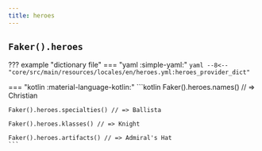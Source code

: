 ```yaml
---
title: heroes
---
```


## `Faker().heroes`

??? example "dictionary file"
    === "yaml :simple-yaml:"
        ```yaml
        --8<-- "core/src/main/resources/locales/en/heroes.yml:heroes_provider_dict"
        ```

=== "kotlin :material-language-kotlin:"
    ```kotlin
    Faker().heroes.names() // => Christian

    Faker().heroes.specialties() // => Ballista

    Faker().heroes.klasses() // => Knight

    Faker().heroes.artifacts() // => Admiral's Hat
    ```
